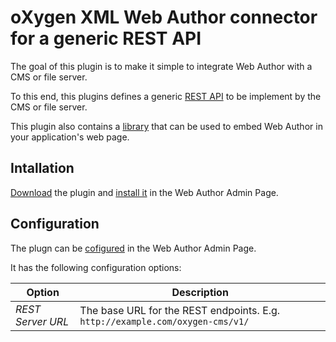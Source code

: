 oXygen XML Web Author connector for a generic REST API
======================================================

The goal of this plugin is to make it simple to integrate Web Author with a CMS or file server.

To this end, this plugins defines a generic [REST API](API-spec.md) to be implement by the CMS or file server. 

This plugin also contains a [library](embedding-library) that can be used to embed Web Author in your application's web page.


Intallation
-----------

[Download](https://github.com/oxygenxml/web-author-rest-connector/releases) the plugin and 
[install it](https://www.oxygenxml.com/doc/versions/18.1.0/ug-webauthor/topics/webapp-configure-plugins.html) in the Web Author Admin Page.

Configuration
-------------

The plugn can be [cofigured](https://www.oxygenxml.com/doc/versions/18.1.0/ug-webauthor/topics/webapp-configure-plugins.html) in the Web Author Admin Page.

It has the following configuration options:

| Option   | Description  |
|----------|-----------|
| *REST Server URL*   | The base URL for the REST endpoints. E.g. `http://example.com/oxygen-cms/v1/` |


